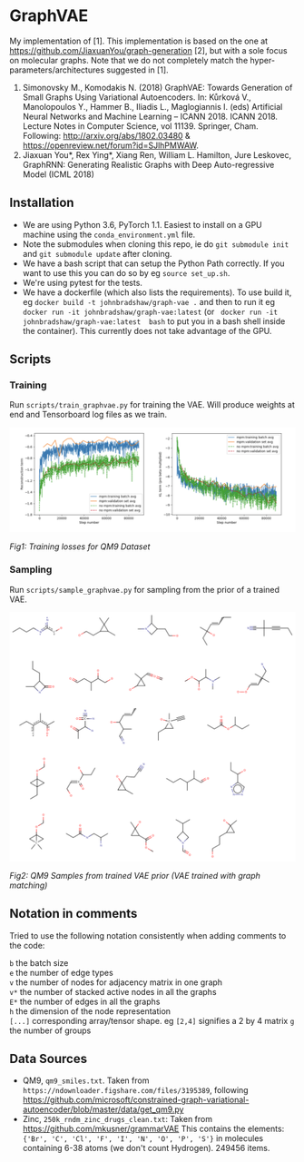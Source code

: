 # GraphVAE

My implementation of [1].
This implementation is based  on the one at https://github.com/JiaxuanYou/graph-generation [2], but with a sole
focus on molecular graphs.
Note that we do not completely match the hyper-parameters/architectures suggested in [1].

1. Simonovsky M., Komodakis N. (2018) GraphVAE: Towards Generation of Small Graphs Using Variational Autoencoders. In: Kůrková V., Manolopoulos Y., Hammer B., Iliadis L., Maglogiannis I. (eds) Artificial Neural Networks and Machine Learning – ICANN 2018. ICANN 2018.
 Lecture Notes in Computer Science, vol 11139. Springer, Cham. 
 Following: http://arxiv.org/abs/1802.03480 & https://openreview.net/forum?id=SJlhPMWAW.
2. Jiaxuan You*, Rex Ying*, Xiang Ren, William L. Hamilton, Jure Leskovec, 
GraphRNN: Generating Realistic Graphs with Deep Auto-regressive Model (ICML 2018)
 

## Installation
* We are using Python 3.6, PyTorch 1.1. Easiest to install on a GPU machine using the `conda_environment.yml` file.
* Note the submodules when cloning this repo, ie do `git submodule init` and `git submodule update` after cloning.
* We have a bash script that can setup the Python Path correctly. 
If you want to use this you can do so by eg `source set_up.sh`.
* We're using pytest for the tests.
* We have a dockerfile (which also lists the requirements). To use build it, eg  `docker build -t johnbradshaw/graph-vae .`
and then to run it eg ` docker run -it johnbradshaw/graph-vae:latest` (or ` docker run -it johnbradshaw/graph-vae:latest  bash` 
to put you in a bash shell inside the container). This currently does not take advantage of the GPU.
 
 
## Scripts
### Training
Run `scripts/train_graphvae.py` for training the VAE. Will produce weights at end and Tensorboard log files as we train.

![QM9 Training losses](misc/qm9_losses.png "QM9 Training losses")

_Fig1: Training losses for QM9 Dataset_



### Sampling
Run `scripts/sample_graphvae.py` for sampling from the prior of a trained VAE.

![25 QM9 sampled molecules from trained VAE prior (VAE trained with graph matching)](misc/samples_new_svg.svg "QM9 Samples from trained VAE prior")

_Fig2: QM9 Samples from trained VAE prior (VAE trained with graph matching)_

 
## Notation in comments
Tried to use the following notation consistently when adding comments to the code:

`b` the batch size  
`e` the number of edge types  
`v` the number of nodes for adjacency matrix in one graph  
`v*` the number of stacked active nodes in all the graphs    
`E*` the number of edges in all the graphs  
`h` the dimension of the node representation      
`[...]` corresponding array/tensor shape. eg `[2,4]` signifies a 2 by 4 matrix
`g` the number of groups


## Data Sources
* QM9, `qm9_smiles.txt`. Taken from `https://ndownloader.figshare.com/files/3195389`, following
 https://github.com/microsoft/constrained-graph-variational-autoencoder/blob/master/data/get_qm9.py
* Zinc, `250k_rndm_zinc_drugs_clean.txt`: Taken from https://github.com/mkusner/grammarVAE
This contains the elements: `{'Br', 'C', 'Cl', 'F', 'I', 'N', 'O', 'P', 'S'}` in molecules containing 6-38 atoms (we
don't count Hydrogen). 249456 items.


